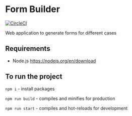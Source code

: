 # Form Builder
[![CircleCI](https://circleci.com/gh/circleci/circleci-docs.svg?style=shield)](https://circleci.com/gh/kremeshnoi/form-builder)

Web application to generate forms for different cases

## Requirements
* Node.js https://nodejs.org/en/download

## To run the project
`npm i` - install packages 

`npm run build` - compiles and minifies for production

`npm run start` - compiles and hot-reloads for development
